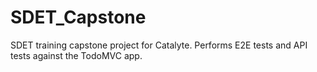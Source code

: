 # SDET_Capstone
SDET training capstone project for Catalyte. Performs E2E tests and API tests against the TodoMVC app.
